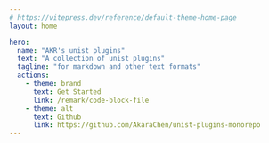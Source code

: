 ```yaml
---
# https://vitepress.dev/reference/default-theme-home-page
layout: home

hero:
  name: "AKR's unist plugins"
  text: "A collection of unist plugins"
  tagline: "for markdown and other text formats"
  actions:
    - theme: brand
      text: Get Started
      link: /remark/code-block-file
    - theme: alt
      text: Github
      link: https://github.com/AkaraChen/unist-plugins-monorepo
---
```


